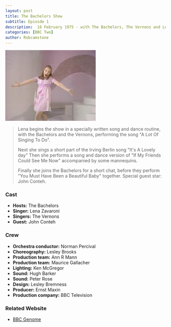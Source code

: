 ```yaml
---
layout: post
title: The Bachelors Show
subtitle: Epiosde 1
description:  16 February 1975 - with The Bachelors, The Vernons and Lena Zavaroni.
categories: [BBC Two]
author: Robcamstone
---
```


![](/assets/images/BBC/The-Bachelors-Show-01.jpg)

> Lena begins the show in a specially written song and dance routine, with the Bachelors and the Vernons, performing the song &#34;A Lot Of Singing To Do&#34;.
>
> Next she sings a short part of the Irving Berlin song &#34;It's A Lovely day&#34; Then she performs a song and dance version of &#34;If My Friends Could See Me Now&#34; accompanied by some mannequins.
>
> Finally she joins the Bachelors for a short chat, before they perform &#34;You Must Have Been a Beautiful Baby&#34; together. Special guest star: John Conteh.

### Cast
* **Hosts:** The Bachelors
* **Singer:** Lena Zavaroni
* **Singers:** The Vernons
* **Guest:** John Conteh

### Crew
* **Orchestra conductor:** Norman Percival
* **Choreography:** Lesley Brooks
* **Production team:** Ann R Mann
* **Production team:** Maurice Gallacher
* **Lighting:** Ken McGregor
* **Sound:** Hugh Barker
* **Sound:** Peter Rose
* **Design:** Lesley Bremness
* **Producer:** Ernst Maxin
* **Production company:** BBC Television

### Related Website
* [BBC Genome](https://genome.ch.bbc.co.uk/d7becc28585a4f9d8831e38bd9700395)

